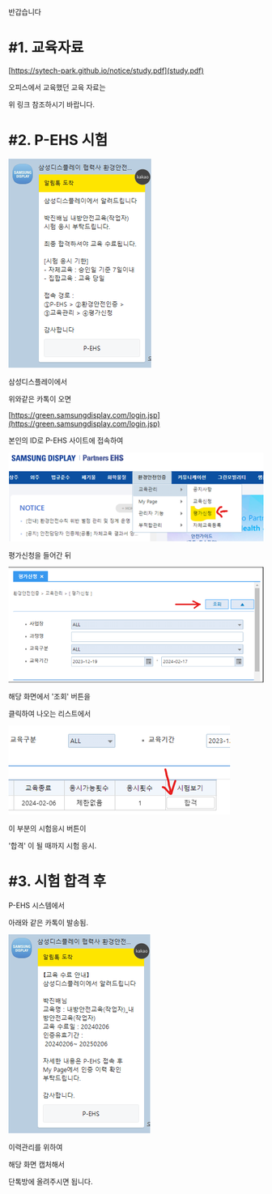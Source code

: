 
반갑습니다




#1. 교육자료
==

[https://sytech-park.github.io/notice/study.pdf](study.pdf)

오피스에서 교육했던 교육 자료는

위 링크 참조하시기 바랍니다.



#2. P-EHS 시험 
==


![](image.png)

삼성디스플레이에서

위와같은 카톡이 오면

[https://green.samsungdisplay.com/login.jsp](https://green.samsungdisplay.com/login.jsp)

본인의 ID로 P-EHS 사이트에 접속하여

![](image2.png)

평가신청을 들어간 뒤


![](image3.png)

해당 화면에서 '조회' 버튼을

클릭하여 나오는 리스트에서

![](image4.png)

이 부분의 시험응시 버튼이

'합격' 이 될 때까지 시험 응시.



#3. 시험 합격 후
==


P-EHS 시스템에서

아래와 같은 카톡이 발송됨.

![](image5.png)

이력관리를 위하여

해당 화면 캡처해서

단톡방에 올려주시면 됩니다.


